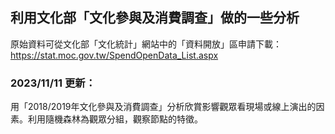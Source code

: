 <h2>利用文化部「文化參與及消費調查」做的一些分析</h2>
<p>原始資料可從文化部「文化統計」網站中的「資料開放」區申請下載：<a href='https://stat.moc.gov.tw/SpendOpenData_List.aspx' target='_blank'>https://stat.moc.gov.tw/SpendOpenData_List.aspx</a></p>
<h3>2023/11/11 更新：</h3>
<p>用「2018/2019年文化參與及消費調查」分析欣賞影響觀眾看現場或線上演出的因素。利用隨機森林為觀眾分組，觀察節點的特徵。</p>
